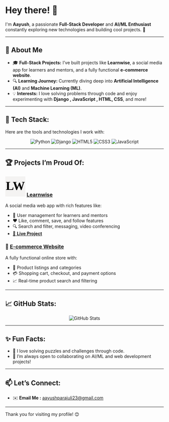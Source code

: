 # Hey there! 👋  
I'm **Aayush**, a passionate **Full-Stack Developer** and **AI/ML Enthusiast** constantly exploring new technologies and building cool projects. 🚀  

---

## 🌟 **About Me**  
- 🎓 **Full-Stack Projects:** I’ve built projects like **Learnwise**, a social media app for learners and mentors, and a fully functional **e-commerce website**.  
- 🔍 **Learning Journey:** Currently diving deep into **Artificial Intelligence (AI)** and **Machine Learning (ML)**.  
- 💡 **Interests:** I love solving problems through code and enjoy experimenting with **Django , JavaScript , HTML, CSS**, and more!  

---

## 🔧 **Tech Stack:**  
Here are the tools and technologies I work with:  
<div align="center">
  <img src="https://img.shields.io/badge/Python-3776AB?style=for-the-badge&logo=python&logoColor=white" alt="Python">
  <img src="https://img.shields.io/badge/Django-092E20?style=for-the-badge&logo=django&logoColor=white" alt="Django">
  <img src="https://img.shields.io/badge/HTML5-E34F26?style=for-the-badge&logo=html5&logoColor=white" alt="HTML5">
  <img src="https://img.shields.io/badge/CSS3-1572B6?style=for-the-badge&logo=css3&logoColor=white" alt="CSS3">
  <img src="https://img.shields.io/badge/JavaScript-F7DF1E?style=for-the-badge&logo=javascript&logoColor=black" alt="JavaScript">
</div>

---

## 🏆 **Projects I’m Proud Of:**  
### ![Learnwise Logo](https://raw.githubusercontent.com/aayush-12321/aayush-12321/main/favicon-removebg-preview.svg) [**Learnwise**](https://github.com/aayush-12321/LearnWise)  

A social media web app with rich features like:  
- 👥 User management for learners and mentors  
- ❤️ Like, comment, save, and follow features  
- 🔍 Search and filter, messaging, video conferencing  
- [🚀 **Live Project**](https://learnwise-66sg.onrender.com/)

### 🔹 [**E-commerce Website**](https://github.com/aayush-12321/Python-Project)  
A fully functional online store with:  
- 🛒 Product listings and categories  
- 💳 Shopping cart, checkout, and payment options  
- 📈 Real-time product search and filtering  

---

## 📈 **GitHub Stats:**  
<p align="center">
  <img src="https://github-readme-stats.vercel.app/api?username=aayush-12321&show_icons=true&theme=radical" alt="GitHub Stats">
</p>

---

## ✨ **Fun Facts:**  
- 🎯 I love solving puzzles and challenges through code.  
- 🌱 I’m always open to collaborating on AI/ML and web development projects!  

---

## 📫 **Let’s Connect:**  
- ✉️ **Email Me :** aayushparajuli23@gmail.com

---

Thank you for visiting my profile! 😊

